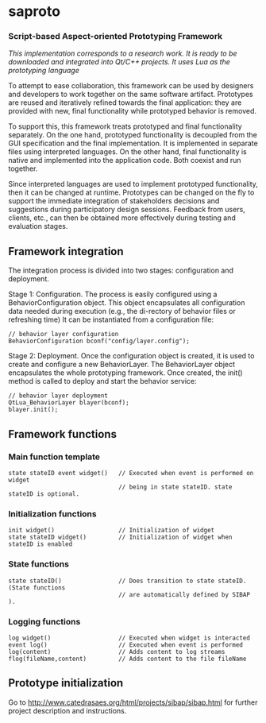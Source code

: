 # saproto

### Script-based Aspect-oriented Prototyping Framework

*This implementation corresponds to a research work. It is ready to be downloaded and integrated into Qt/C++ projects. It uses Lua as the prototyping language* 

To attempt to ease collaboration, this framework can be used by designers and developers to work together on the same software artifact. Prototypes are reused and iteratively refined towards the final application: they are provided with new, final functionality while prototyped behavior is removed.

To support this, this framework treats prototyped and final functionality separately. On the one hand, prototyped functionality is decoupled from the GUI specification and the final implementation. It is implemented in separate files using interpreted languages. On the other hand, final functionality is native and implemented into the application code. Both coexist and run together.

Since interpreted languages are used to implement prototyped functionality, then it can be changed at runtime. Prototypes can be changed on the fly to support the immediate integration of stakeholders decisions and suggestions during participatory design sessions. Feedback from users, clients, etc., can then be obtained more effectively during testing and evaluation stages. 

## Framework integration

The integration process is divided into two stages: configuration and deployment.

Stage 1: Configuration. The process is easily configured using a BehaviorConfiguration
object. This object encapsulates all configuration data needed during execution (e.g., the di-rectory of behavior files or refreshing time) It can be instantiated from a configuration file:

    // behavior layer configuration
    BehaviorConfiguration bconf("config/layer.config");

Stage 2: Deployment. Once the configuration object is created, it is used to create and configure a new BehaviorLayer. The BehaviorLayer object encapsulates the whole prototyping framework. Once created, the
init() method is called to deploy and start the behavior service:

    // behavior layer deployment
    QtLua_BehaviorLayer blayer(bconf);
    blayer.init();

## Framework functions

### Main function template

    state stateID event widget()   // Executed when event is performed on widget 
                                   // being in state stateID. state stateID is optional.

### Initialization functions

    init widget()                  // Initialization of widget
    state stateID widget()         // Initialization of widget when stateID is enabled

### State functions

    state stateID()                // Does transition to state stateID. (State functions
                                   // are automatically defined by SIBAP ).

### Logging functions

    log widget()                   // Executed when widget is interacted
    event log()                    // Executed when event is performed
    log(content)                   // Adds content to log streams
    flog(fileName,content)         // Adds content to the file fileName


## Prototype initialization



Go to http://www.catedrasaes.org/html/projects/sibap/sibap.html for further project description and instructions.
